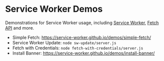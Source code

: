 # Service Worker Demos

Demonstrations for Service Worker usage, including [Service Worker][service-worker], [Fetch API][fetch-api] and more.

* Simple Fetch: <https://service-worker.github.io/demos/simple-fetch/>
* Service Worker Update: `node sw-update/server.js`
* Fetch with Credentials: `node fetch-with-credentials/server.js`
* Install Banner: <https://service-worker.github.io/demos/install-banner/>

[fetch-api]: https://fetch.spec.whatwg.org/
[service-worker]: https://developer.mozilla.org/zh-CN/docs/Web/API/Service_Worker_API
